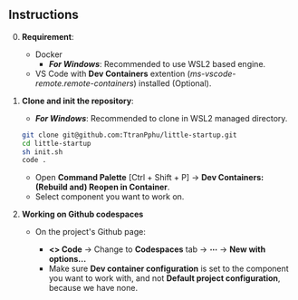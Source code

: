 ## Instructions

0.  **Requirement**:

    - Docker
      - **_For Windows_**: Recommended to use WSL2 based engine.
    - VS Code with **Dev Containers** extention (_ms-vscode-remote.remote-containers_) installed (Optional).

1.  **Clone and init the repository**:

    - **_For Windows_**: Recommended to clone in WSL2 managed directory.

    ```sh
    git clone git@github.com:TtranPphu/little-startup.git
    cd little-startup
    sh init.sh
    code .
    ```

    - Open **Command Palette** [Ctrl + Shift + P] -> **Dev Containers: (Rebuild and) Reopen in Container**.
    - Select component you want to work on.

2.  **Working on Github codespaces**

    - On the project's Github page:

      - **<> Code** -> Change to **Codespaces** tab -> **⋯** -> **New with options...**
      - Make sure **Dev container configuration** is set to the component you want to work with, and not **Default project configuration**, because we have none.
